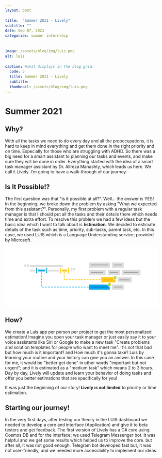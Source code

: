 ```yaml
---
layout: post

title:  "Summer 2021 - Lively"
subtitle: ""
date: Sep 07, 2021
categories: summer internship 


image: /assets/blog/img/luis.png
alt: luis

caption: #what displays in the blog grid:
  code: 5
  title: Summer 2021 - Lively
  subtitle: 
  thumbnail: /assets/blog/img/luis.png
---
```


# Summer 2021

## Why?
With all the tasks we need to do every day and all the preoccupations, it is hard to keep in mind everything and get them done in the right priority and on time. Especially for those who are struggling with ADHD. So there was a big need for a smart assistant to planning our tasks and events, and make sure they will be done in order.
Everything started with the idea of a smart task manager assistant by Dr. Alireza Manashty, which leads us here. We call it Lively. I'm going to have a walk-through of our journey.



## Is It Possible!?
The first question was that "is it possible at all?". Well... the answer is YES!
In the beginning, we broke down the problem by asking "What we expected from this assistant?". 
Personally, my first problem with a regular task manager is that I should put all the tasks and their details there which needs time and extra effort. To resolve this problem we had a few ideas but the basic idea which I want to talk about is **Estimation**. We decided to estimate details of the task such as time, priority, sub-tasks, parent task, etc. In this case, we used LUIS which is a Language Understanding service; provided by Microsoft.


![](/assets/blog/img/luis.png)

## How?
We create a Luis app per person per project to get the most personalized estimation! 
Imagine you open your task manager or just easily say it to your voice assistants like Siri or Google to make a new task "Create problems and solution templates for people who want to meet me".
It's not that bad but how much is it important? and How much it's gonna take? 
Luis by learning your routine and your history can give you an answer. In this case for me, it would be "better get done" in other words "important but not urgent"; and it is estimated as a "medium task" which means 2 to 3 hours.
Day by day, Lively will update and learn your behavior of doing tasks and offer you better estimations that are specifically for you!

It was just the beginning of our story! **Lively is not limited** to priority or time estimation.


## Starting our journey!
In the very first days, after testing our theory in the LUIS dashboard we needed to develop a core and interface (Application) and give it to beta testers and get feedback. The first version of Lively has a C# core using Cosmos DB and for the interface; we used Telegram Messenger bot. It was helpful and we get some results which helped us to improve the core. but after all, it was not good enough. Telegram bot developed fast but, it was not user-friendly, and we needed more accessibility to implement our ideas. 

